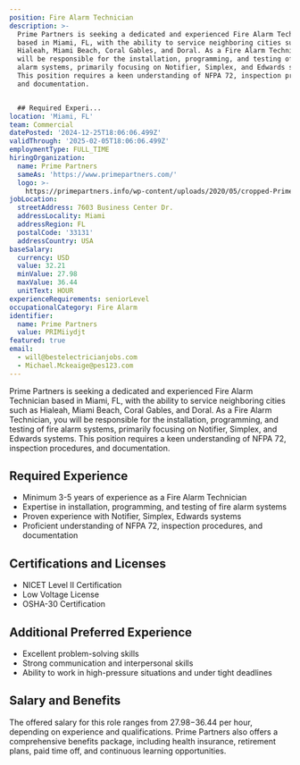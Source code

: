 ```yaml
---
position: Fire Alarm Technician
description: >-
  Prime Partners is seeking a dedicated and experienced Fire Alarm Technician
  based in Miami, FL, with the ability to service neighboring cities such as
  Hialeah, Miami Beach, Coral Gables, and Doral. As a Fire Alarm Technician, you
  will be responsible for the installation, programming, and testing of fire
  alarm systems, primarily focusing on Notifier, Simplex, and Edwards systems.
  This position requires a keen understanding of NFPA 72, inspection procedures,
  and documentation. 


  ## Required Experi...
location: 'Miami, FL'
team: Commercial
datePosted: '2024-12-25T18:06:06.499Z'
validThrough: '2025-02-05T18:06:06.499Z'
employmentType: FULL_TIME
hiringOrganization:
  name: Prime Partners
  sameAs: 'https://www.primepartners.com/'
  logo: >-
    https://primepartners.info/wp-content/uploads/2020/05/cropped-Prime-Partners-Logo-NO-BG-1.png
jobLocation:
  streetAddress: 7603 Business Center Dr.
  addressLocality: Miami
  addressRegion: FL
  postalCode: '33131'
  addressCountry: USA
baseSalary:
  currency: USD
  value: 32.21
  minValue: 27.98
  maxValue: 36.44
  unitText: HOUR
experienceRequirements: seniorLevel
occupationalCategory: Fire Alarm
identifier:
  name: Prime Partners
  value: PRIMiiydjt
featured: true
email:
  - will@bestelectricianjobs.com
  - Michael.Mckeaige@pes123.com
---
```




Prime Partners is seeking a dedicated and experienced Fire Alarm Technician based in Miami, FL, with the ability to service neighboring cities such as Hialeah, Miami Beach, Coral Gables, and Doral. As a Fire Alarm Technician, you will be responsible for the installation, programming, and testing of fire alarm systems, primarily focusing on Notifier, Simplex, and Edwards systems. This position requires a keen understanding of NFPA 72, inspection procedures, and documentation. 

## Required Experience
* Minimum 3-5 years of experience as a Fire Alarm Technician 
* Expertise in installation, programming, and testing of fire alarm systems
* Proven experience with Notifier, Simplex, Edwards systems
* Proficient understanding of NFPA 72, inspection procedures, and documentation

## Certifications and Licenses
* NICET Level II Certification
* Low Voltage License
* OSHA-30 Certification

## Additional Preferred Experience
* Excellent problem-solving skills
* Strong communication and interpersonal skills
* Ability to work in high-pressure situations and under tight deadlines

## Salary and Benefits
The offered salary for this role ranges from $27.98-$36.44 per hour, depending on experience and qualifications. Prime Partners also offers a comprehensive benefits package, including health insurance, retirement plans, paid time off, and continuous learning opportunities.
